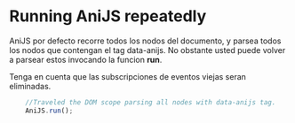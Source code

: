 Running AniJS repeatedly
==========================

AniJS por defecto recorre todos los nodos del documento, y parsea todos los nodos que contengan el tag data-anijs. No obstante usted puede volver a parsear estos invocando la funcion **run**. 

Tenga en cuenta que las subscripciones de eventos viejas seran eliminadas.

```javascript
	//Traveled the DOM scope parsing all nodes with data-anijs tag.
	AniJS.run();
```
